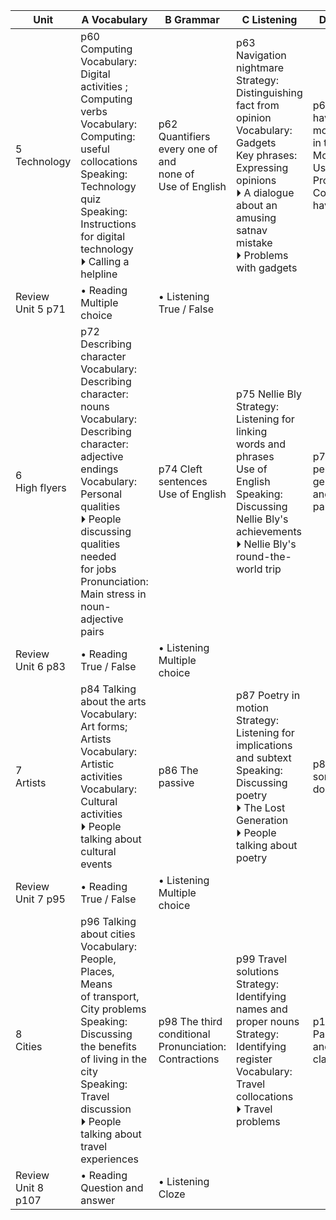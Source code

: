 | Unit | A Vocabulary | B Grammar | C Listening | D Grammar |
|------|---------------|------------|-------------|------------|
| 5<br>Technology | p60 Computing<br>Vocabulary: Digital activities ;<br>Computing verbs<br>Vocabulary: Computing: useful<br>collocations<br>Speaking: Technology quiz<br>Speaking: Instructions for digital<br>technology<br>⏵ Calling a helpline | p62 Quantifiers<br>every one of and<br>none of<br>Use of English | p63 Navigation nightmare<br>Strategy: Distinguishing fact from<br>opinion<br>Vocabulary: Gadgets<br>Key phrases: Expressing opinions<br>⏵ A dialogue about an amusing<br>satnav mistake<br>⏵ Problems with gadgets | p64 Must vs<br>have to, modals<br>in the past<br>Modal verbs<br>Use of English<br>Pronunciation:<br>Contraction of<br>have |
| Review Unit 5 p71 | • Reading Multiple choice | • Listening True / False | | |
| 6<br>High flyers | p72 Describing character<br>Vocabulary: Describing character:<br>nouns<br>Vocabulary: Describing character:<br>adjective endings<br>Vocabulary: Personal qualities<br>⏵ People discussing qualities needed<br>for jobs<br>Pronunciation: Main stress in<br>noun-adjective pairs | p74 Cleft<br>sentences<br>Use of English | p75 Nellie Bly<br>Strategy: Listening for linking<br>words and phrases<br>Use of English<br>Speaking: Discussing Nellie Bly's<br>achievements<br>⏵ Nellie Bly's round-the-world trip | p76 Gerunds,<br>perfect gerunds<br>and perfect<br>participles |
| Review Unit 6 p83 | • Reading True / False | • Listening Multiple choice | | |
| 7<br>Artists | p84 Talking about the arts<br>Vocabulary: Art forms; Artists<br>Vocabulary: Artistic activities<br>Vocabulary: Cultural activities<br>⏵ People talking about cultural<br>events | p86 The passive | p87 Poetry in motion<br>Strategy: Listening for implications<br>and subtext<br>Speaking: Discussing poetry<br>⏵ The Lost Generation<br>⏵ People talking about poetry | p88 have<br>something<br>done |
| Review Unit 7 p95 | • Reading True / False | • Listening Multiple choice | | |
| 8<br>Cities | p96 Talking about cities<br>Vocabulary: People, Places, Means<br>of transport, City problems<br>Speaking: Discussing the benefits<br>of living in the city<br>Speaking: Travel discussion<br>⏵ People talking about travel<br>experiences | p98 The third<br>conditional<br>Pronunciation:<br>Contractions | p99 Travel solutions<br>Strategy: Identifying names and<br>proper nouns<br>Strategy: Identifying register<br>Vocabulary: Travel collocations<br>⏵ Travel problems | p100 Participle<br>and infinitive<br>clauses |
| Review Unit 8 p107 | • Reading Question and answer | • Listening Cloze | | |